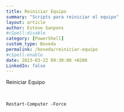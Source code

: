 ```yaml
---
title: Reiniciar Equipo
summary: "Scripts para reiniciar el equipo"
layout: article
author: Esteve Sanpons
#cSpell:disable
category: [PowerShell]
custom_type: Boveda
permalink: /boveda/reiniciar-equipo
#cSpell:enable
date: 2023-03-22 09:30:00 +0200
LinkedIn: false
---
```


Reiniciar Equipo

<br>

```
Restart-Computer -Force
```
